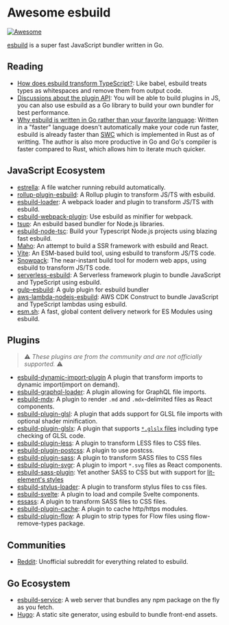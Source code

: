# Awesome esbuild

[![Awesome](https://awesome.re/badge-flat.svg)](https://awesome.re)

[esbuild](https://github.com/evanw/esbuild) is a super fast JavaScript bundler written in Go.

## Reading

- [How does esbuild transform TypeScript?](https://github.com/evanw/esbuild/issues/101#issuecomment-626239597): Like babel, esbuild treats types as whitespaces and remove them from output code.
- [Discussions about the plugin API](https://github.com/evanw/esbuild/issues/111): You will be able to build plugins in JS, you can also use esbuild as a Go library to build your own bundler for best performance. 
- [Why esbuild is written in Go rather than your favorite language](https://news.ycombinator.com/item?id=22336119): Written in a "faster" language doesn't automatically make your code run faster, esbuild is already faster than [SWC](https://github.com/swc-project/swc) which is implemented in Rust as of writting. The author is also more productive in Go and Go's compiler is faster compared to Rust, which allows him to iterate much quicker.

## JavaScript Ecosystem

- [estrella](https://github.com/rsms/estrella): A file watcher running rebuild automatically.
- [rollup-plugin-esbuild](https://github.com/egoist/rollup-plugin-esbuild): A Rollup plugin to transform JS/TS with esbuild.
- [esbuild-loader](https://github.com/egoist/esbuild-loader): A webpack loader and plugin to transform JS/TS with esbuild.
- [esbuild-webpack-plugin](https://github.com/sorrycc/esbuild-webpack-plugin): Use esbuild as minifier for webpack.
- [tsup](https://github.com/egoist/tsup): An esbuild based bundler for Node.js libraries.
- [esbuild-node-tsc](https://github.com/a7ul/esbuild-node-tsc): Build your Typescript Node.js projects using blazing fast esbuild.
- [Maho](https://github.com/egoist/maho): An attempt to build a SSR framework with esbuild and React.
- [Vite](https://github.com/vitejs/vite): An ESM-based build tool, using esbuild to transform JS/TS code.
- [Snowpack](https://github.com/pikapkg/snowpack): The near-instant build tool for modern web apps, using esbuild to transform JS/TS code.
- [serverless-esbuild](https://github.com/floydspace/serverless-esbuild): A Serverless framework plugin to bundle JavaScript and TypeScript using esbuild.
- [gulp-esbuild](https://github.com/ym-project/gulp-esbuild): A gulp plugin for esbuild bundler
- [aws-lambda-nodejs-esbuild](https://github.com/floydspace/aws-lambda-nodejs-esbuild): AWS CDK Construct to bundle JavaScript and TypeScript lambdas using esbuild.
- [esm.sh](https://github.com/postui/esm.sh): A fast, global content delivery network for ES Modules using esbuild.

## Plugins

> ⚠️ _These plugins are from the community and are not officially supported._ ⚠️

- [esbuild-dynamic-import-plugin](https://github.com/thx/gogocode/tree/main/packages/esbuild-import-plugin) A plugin that transform imports to dynamic import(import on demand).
- [esbuild-graphql-loader](https://github.com/luckycatfactory/esbuild-graphql-loader): A plugin allowing for GraphQL file imports.
- [esbuild-mdx](https://github.com/zaydek/esbuild-mdx): A plugin to render `.md` and `.mdx`-delimited files as React components.
- [esbuild-plugin-glsl](https://github.com/vanruesc/esbuild-plugin-glsl): A plugin that adds support for GLSL file imports with optional shader minification.
- [esbuild-plugin-glslx](https://github.com/evanw/esbuild-plugin-glslx): A plugin that supports [`*.glslx` files](http://evanw.github.io/glslx/) including type checking of GLSL code.
- [esbuild-plugin-less](https://github.com/iam-medvedev/esbuild-plugin-less): A plugin to transform LESS files to CSS files.
- [esbuild-plugin-postcss](https://github.com/deanc/esbuild-plugin-postcss): A plugin to use postcss.
- [esbuild-plugin-sass](https://github.com/koluch/esbuild-plugin-sass/): A plugin to transform SASS files to CSS files
- [esbuild-plugin-svgr](https://github.com/kazijawad/esbuild-plugin-svgr): A plugin to import `*.svg` files as React components.
- [esbuild-sass-plugin](https://github.com/glromeo/esbuild-sass-plugin/): Yet another SASS to CSS but with support for [lit-element's styles](https://lit-element.polymer-project.org/guide/styles)
- [esbuild-stylus-loader](https://github.com/ym-project/esbuild-stylus-loader): A plugin to transform stylus files to css files.
- [esbuild-svelte](https://github.com/EMH333/esbuild-svelte): A plugin to load and compile Svelte components.
- [essass](https://github.com/fayismahmood/sassEs/): A plugin to transform SASS files to CSS files.
- [esbuild-plugin-cache](https://github.com/dalcib/esbuild-plugin-cache): A plugin to cache http/https modules.
- [esbuild-plugin-flow](https://github.com/dalcib/esbuild-plugin-flow): A plugin to strip types for Flow files using flow-remove-types package.

## Communities

- [Reddit](https://www.reddit.com/r/esbuild/): Unofficial subreddit for everything related to esbuild.

## Go Ecosystem

- [esbuild-service](https://github.com/egoist/esbuild-service): A web server that bundles any npm package on the fly as you fetch.
- [Hugo](https://gohugo.io/): A static site generator, using esbuild to bundle front-end assets.
